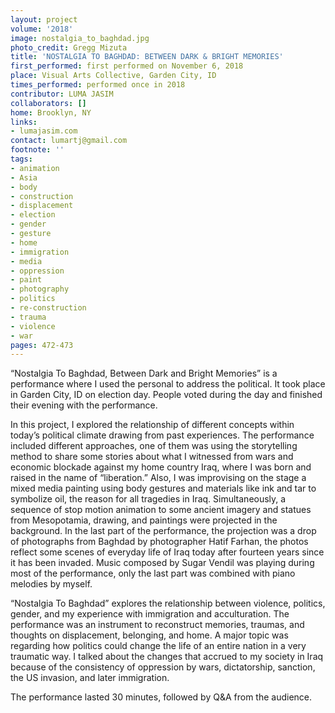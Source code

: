 ```yaml
---
layout: project
volume: '2018'
image: nostalgia_to_baghdad.jpg
photo_credit: Gregg Mizuta
title: 'NOSTALGIA TO BAGHDAD: BETWEEN DARK & BRIGHT MEMORIES'
first_performed: first performed on November 6, 2018
place: Visual Arts Collective, Garden City, ID
times_performed: performed once in 2018
contributor: LUMA JASIM
collaborators: []
home: Brooklyn, NY
links:
- lumajasim.com
contact: lumartj@gmail.com
footnote: ''
tags:
- animation
- Asia
- body
- construction
- displacement
- election
- gender
- gesture
- home
- immigration
- media
- oppression
- paint
- photography
- politics
- re-construction
- trauma
- violence
- war
pages: 472-473
---
```


“Nostalgia To Baghdad, Between Dark and Bright Memories” is a performance where I used the personal to address the political. It took place in Garden City, ID on election day. People voted during the day and finished their evening with the performance.

In this project, I explored the relationship of different concepts within today’s political climate drawing from past experiences. The performance included different approaches, one of them was using the storytelling method to share some stories about what I witnessed from wars and economic blockade against my home country Iraq, where I was born and raised in the name of “liberation.” Also, I was improvising on the stage a mixed media painting using body gestures and materials like ink and tar to symbolize oil, the reason for all tragedies in Iraq. Simultaneously, a sequence of stop motion animation to some ancient imagery and statues from Mesopotamia, drawing, and paintings were projected in the background. In the last part of the performance, the projection was a drop of photographs from Baghdad by photographer Hatif Farhan, the photos reflect some scenes of everyday life of Iraq today after fourteen years since it has been invaded. Music composed by Sugar Vendil was playing during most of the performance, only the last part was combined with piano melodies by myself.

“Nostalgia To Baghdad” explores the relationship between violence, politics, gender, and my experience with immigration and acculturation. The performance was an instrument to reconstruct memories, traumas, and thoughts on displacement, belonging, and home. A major topic was regarding how politics could change the life of an entire nation in a very traumatic way. I talked about the changes that accrued to my society in Iraq because of the consistency of oppression by wars, dictatorship, sanction, the US invasion, and later immigration.

The performance lasted 30 minutes, followed by Q&A from the audience.
